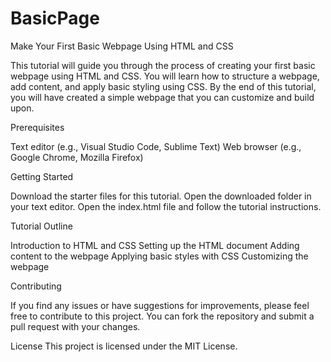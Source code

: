 # BasicPage
Make Your First Basic Webpage Using HTML and CSS

This tutorial will guide you through the process of creating your first basic webpage using HTML and CSS. You will learn how to structure a webpage, add content, and apply basic styling using CSS. By the end of this tutorial, you will have created a simple webpage that you can customize and build upon.

Prerequisites

Text editor (e.g., Visual Studio Code, Sublime Text)
Web browser (e.g., Google Chrome, Mozilla Firefox)

Getting Started

Download the starter files for this tutorial.
Open the downloaded folder in your text editor.
Open the index.html file and follow the tutorial instructions.

Tutorial Outline

Introduction to HTML and CSS
Setting up the HTML document
Adding content to the webpage
Applying basic styles with CSS
Customizing the webpage

Contributing

If you find any issues or have suggestions for improvements, please feel free to contribute to this project. You can fork the repository and submit a pull request with your changes.

License
This project is licensed under the MIT License.